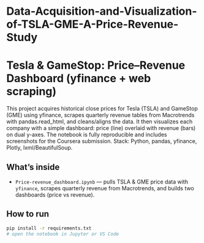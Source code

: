 # Data-Acquisition-and-Visualization-of-TSLA-GME-A-Price-Revenue-Study
# Tesla & GameStop: Price–Revenue Dashboard (yfinance + web scraping)

This project acquires historical close prices for Tesla (TSLA) and GameStop (GME) using yfinance, scrapes quarterly revenue tables from Macrotrends with pandas.read_html, and cleans/aligns the data. It then visualizes each company with a simple dashboard: price (line) overlaid with revenue (bars) on dual y-axes. The notebook is fully reproducible and includes screenshots for the Coursera submission. Stack: Python, pandas, yfinance, Plotly, lxml/BeautifulSoup.

## What’s inside
- `Price-revenue_dashboard.ipynb` — pulls TSLA & GME price data with `yfinance`, scrapes quarterly revenue from Macrotrends, and builds two dashboards (price vs revenue).

## How to run
```bash
pip install -r requirements.txt
# open the notebook in Jupyter or VS Code
